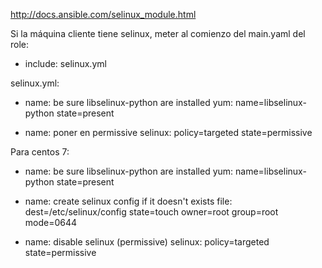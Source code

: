 http://docs.ansible.com/selinux_module.html

Si la máquina cliente tiene selinux, meter al comienzo del main.yaml del role:

- include: selinux.yml


selinux.yml:
- name: be sure libselinux-python are installed
  yum: name=libselinux-python state=present

- name: poner en permissive
  selinux: policy=targeted state=permissive



Para centos 7:
- name: be sure libselinux-python are installed
  yum: name=libselinux-python state=present

- name: create selinux config if it doesn't exists
  file: dest=/etc/selinux/config state=touch
        owner=root group=root mode=0644

- name: disable selinux (permissive)
  selinux: policy=targeted state=permissive

